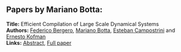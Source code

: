<h2>Papers by Mariano Botta:</h2>
<p>
<b>Title:</b> Efficient Compilation of Large Scale Dynamical Systems<br />
<b>Authors:</b> <a href="../authors/author_26.html">Federico Bergero</a>, <a href="../authors/author_37.html">Mariano Botta</a>, <a href="../authors/author_43.html">Esteban Campostrini</a> and <a href="../authors/author_161.html">Ernesto Kofman</a><br />
<b>Links:</b> <a href="../abstracts/abstract_48.pdf">Abstract</a>, <a href="../submissions/ecp15118449_BergeroBottaCampostriniKofman.pdf">Full paper</a>
</p>